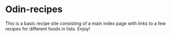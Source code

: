 # Odin-recipes
This is a basic recipe site consisting of a main index page with links to a few recipes for different foods in lists.  Enjoy!